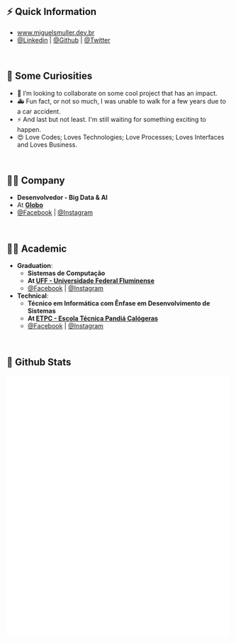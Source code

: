 ## :zap: Quick Information
- <a href="https://www.miguelsmuller.dev.br" target="_blank">www.miguelsmuller.dev.br</a>
- <a href="https://www.linkedin.com/in/miguelsmuller" target="_blank">@Linkedin</a> | <a href="https://github.com/miguelsmuller" target="_blank">@Github</a> | <a href="https://twitter.com/miguelsmuller" target="_blank">@Twitter</a>
<br/>

## :speech_balloon: Some Curiosities
- :dancers: I’m looking to collaborate on some cool project that has an impact.
- :ambulance: Fun fact, or not so much, I was unable to walk for a few years due to a car accident.
- :zap: And last but not least. I'm still waiting for something exciting to happen. 
- :heart_eyes: Love Codes; Loves Technologies; Love Processes; Loves Interfaces and Loves Business.
<br/>

## :man_technologist: Company
- **Desenvolvedor - Big Data & AI**
- At **[Globo](https://www.globo.com/)**
- [@Facebook](https://www.facebook.com/globo/) | [@Instagram](https://www.instagram.com/somosglobo/)
<br/>

## :man_student: Academic
- **Graduation**:
    - **Sistemas de Computação** 
    - **At [UFF - Universidade Federal Fluminense](http://www.ic.uff.br/)**
    - [@Facebook](https://www.facebook.com/informeic) | [@Instagram](https://www.instagram.com/computacao_uff/)
- **Technical**:
    - **Técnico em Informática com Ênfase em Desenvolvimento de Sistemas**
    - **At [ETPC - Escola Técnica Pandiá Calógeras](https://etpc.com.br/)**
    - [@Facebook](https://www.facebook.com/ETPCVR/) | [@Instagram](https://www.instagram.com/ETPCVR/)
<br/>

## :1st_place_medal: Github Stats
![](https://raw.githubusercontent.com/miguelsmuller/github-stats-transparent/output/generated/overview.svg)
![](https://raw.githubusercontent.com/miguelsmuller/github-stats-transparent/output/generated/languages.svg)
<br/>
